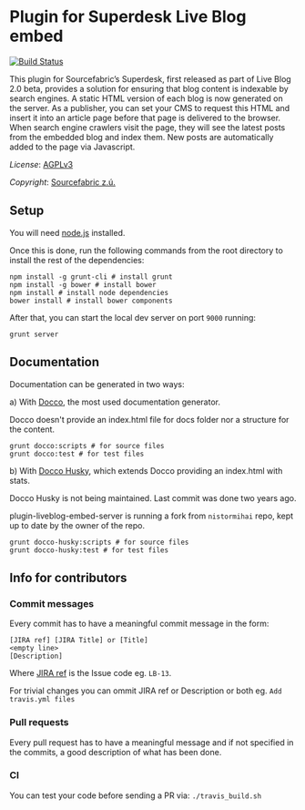 # Plugin for Superdesk Live Blog embed
[![Build Status](https://travis-ci.org/liveblog/plugin-liveblog-embed-server.png?branch=master)](https://travis-ci.org/liveblog/plugin-liveblog-embed-server)

This plugin for Sourcefabric’s Superdesk, first released as part of Live Blog 2.0 beta,  provides a solution for ensuring that blog content is indexable by search engines. A static HTML version of each blog is now generated on the server. As a publisher, you can set your CMS to request this HTML and insert it into an article page before that page is delivered to the browser. When search engine crawlers visit the page, they will see the latest posts from the embedded blog and index them. New posts are automatically added to the page via Javascript.

*License*: [AGPLv3](http://www.gnu.org/licenses/agpl-3.0.txt)

*Copyright*: [Sourcefabric z.ú.](http://www.sourcefabric.org)

## Setup

You will need [node.js](http://nodejs.org/) installed.

Once this is done, run the following commands from the root directory to install the rest of the dependencies:

```
npm install -g grunt-cli # install grunt
npm install -g bower # install bower
npm install # install node dependencies
bower install # install bower components
```

After that, you can start the local dev server on port `9000` running:

```
grunt server
```

## Documentation

Documentation can be generated in two ways:

a) With [Docco](http://jashkenas.github.io/docco/), the most used documentation generator.

Docco doesn't provide an index.html file for docs folder nor a structure for the content.

```
grunt docco:scripts # for source files
grunt docco:test # for test files
```

b) With [Docco Husky](https://github.com/mbrevoort/docco-husky), which extends Docco providing an index.html with stats.

Docco Husky is not being maintained. Last commit was done two years ago.

plugin-liveblog-embed-server is running a fork from `nistormihai` repo, kept up to date by the owner of the repo.

```
grunt docco-husky:scripts # for source files
grunt docco-husky:test # for test files
```

## Info for contributors

### Commit messages

Every commit has to have a meaningful commit message in the form:

```
[JIRA ref] [JIRA Title] or [Title]
<empty line>
[Description]
```

Where [JIRA ref](https://confluence.atlassian.com/display/FISHEYE/Using+smart+commits) is the Issue code eg. ```LB-13```.

For trivial changes you can ommit JIRA ref or Description or both eg. ```Add travis.yml files```

### Pull requests
Every pull request has to have a meaningful message and if not specified in the commits, a good description of what has been done.


### CI

You can test your code before sending a PR via: ```./travis_build.sh```
